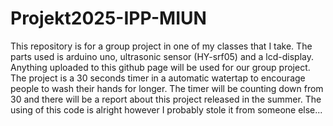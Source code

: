 # Projekt2025-IPP-MIUN
This repository is for a group project in one of my classes that I take. The parts used is arduino uno, ultrasonic sensor (HY-srf05) and a lcd-display. 
Anything uploaded to this github page will be used for our group project.
The project is a 30 seconds timer in a automatic watertap to encourage people to wash their hands for longer. The timer will be counting down from 30 and there will be a report about this project released in the summer.
The using of this code is alright however I probably stole it from someone else...
